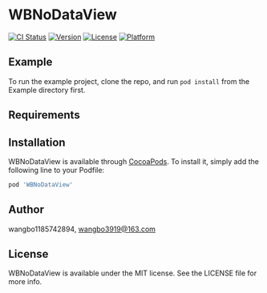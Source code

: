 # WBNoDataView

[![CI Status](https://img.shields.io/travis/wangbo1185742894/WBNoDataView.svg?style=flat)](https://travis-ci.org/wangbo1185742894/WBNoDataView)
[![Version](https://img.shields.io/cocoapods/v/WBNoDataView.svg?style=flat)](https://cocoapods.org/pods/WBNoDataView)
[![License](https://img.shields.io/cocoapods/l/WBNoDataView.svg?style=flat)](https://cocoapods.org/pods/WBNoDataView)
[![Platform](https://img.shields.io/cocoapods/p/WBNoDataView.svg?style=flat)](https://cocoapods.org/pods/WBNoDataView)

## Example

To run the example project, clone the repo, and run `pod install` from the Example directory first.

## Requirements

## Installation

WBNoDataView is available through [CocoaPods](https://cocoapods.org). To install
it, simply add the following line to your Podfile:

```ruby
pod 'WBNoDataView'
```

## Author

wangbo1185742894, wangbo3919@163.com

## License

WBNoDataView is available under the MIT license. See the LICENSE file for more info.
